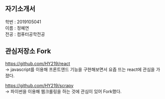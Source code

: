 ## 자기소개서 
  
학번 : 2019105041  
이름 : 정혜연  
전공 : 컴퓨터공학전공  
  
    
## 관심저장소 Fork  
https://github.com/HY219/react  
-> javascript를 이용해 프론트앤드 기능을 구현해보면서 요즘 뜨는 react에 관심을 가졌다.
  
  
https://github.com/HY219/scrapy  
-> 파이썬을 이용해 웹크롤링을 하는 것에 관심이 있어 Fork했다.

